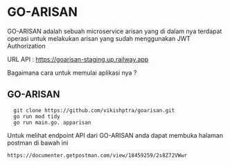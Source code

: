 # GO-ARISAN


GO-ARISAN adalah sebuah microservice arisan yang di dalam nya terdapat operasi untuk melakukan arisan yang sudah menggunakan JWT Authorization

URL API : 
https://goarisan-staging.up.railway.app

Bagaimana cara untuk memulai aplikasi nya ?

## GO-ARISAN

```
  git clone https://github.com/vikishptra/goarisan.git
  go run mod tidy 
  go run main.go. apparisan
```

Untuk melihat endpoint API dari GO-ARISAN anda dapat membuka halaman postman di bawah ini
```
https://documenter.getpostman.com/view/18459259/2s8Z72VWwr
```